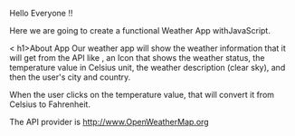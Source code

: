 Hello Everyone !!

Here we are going to create a functional Weather App withJavaScript.

< h1>About App</h1>
Our weather app will show the weather information that it will get from the API like , an Icon that shows the weather status, the temperature value in Celsius unit, the weather description (clear sky), and then the user's city and country.

<p>When the user clicks on the temperature value, that will convert it from Celsius to Fahrenheit.</p>

The API provider is http://www.OpenWeatherMap.org
